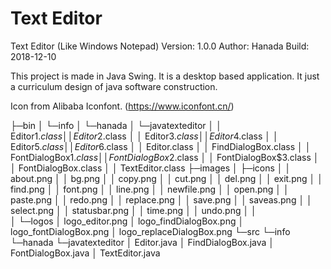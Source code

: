 # Text Editor
Text Editor (Like Windows Notepad)
Version: 1.0.0
Author: Hanada
Build: 2018-12-10

This project is made in Java Swing. It is a desktop based application.
It just a curriculum design of java software construction.

Icon from Alibaba Iconfont. (https://www.iconfont.cn/)

├─bin
│  └─info
│      └─hanada
│          └─javatexteditor
│              │  Editor$1.class
│              │  Editor$2.class
│              │  Editor$3.class
│              │  Editor$4.class
│              │  Editor$5.class
│              │  Editor$6.class
│              │  Editor.class
│              │  FindDialogBox.class
│              │  FontDialogBox$1.class
│              │  FontDialogBox$2.class
│              │  FontDialogBox$3.class
│              │  FontDialogBox.class
│              │  TextEditor.class
├─images
│  ├─icons
│  │      about.png
│  │      bg.png
│  │      copy.png
│  │      cut.png
│  │      del.png
│  │      exit.png
│  │      find.png
│  │      font.png
│  │      line.png
│  │      newfile.png
│  │      open.png
│  │      paste.png
│  │      redo.png
│  │      replace.png
│  │      save.png
│  │      saveas.png
│  │      select.png
│  │      statusbar.png
│  │      time.png
│  │      undo.png
│  │      
│  └─logos
│          logo_editor.png
│          logo_findDialogBox.png
│          logo_fontDialogBox.png
│          logo_replaceDialogBox.png
└─src
    └─info
        └─hanada
            └─javatexteditor
                │  Editor.java
                │  FindDialogBox.java
                │  FontDialogBox.java
                │  TextEditor.java
